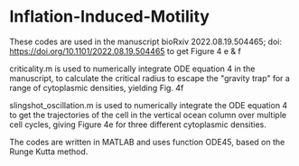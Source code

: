 # Inflation-Induced-Motility
These codes are used in the manuscript bioRxiv 2022.08.19.504465; doi: https://doi.org/10.1101/2022.08.19.504465 to get Figure 4 e & f

criticality.m is used to numerically integrate ODE equation 4 in the manuscript, to calculate the critical radius to escape the "gravity trap" for a range of cytoplasmic densities, yielding Fig. 4f

slingshot_oscillation.m is used to numerically integrate the ODE equation 4 to get the trajectories of the cell in the vertical ocean column over multiple cell cycles, giving Figure 4e for three different cytoplasmic densities.

The codes are written in MATLAB and uses function ODE45, based on the Runge Kutta method.
